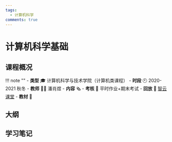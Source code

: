 ```yaml
---
tags:
  - 计算机科学
comments: true
---
```


# 计算机科学基础

## 课程概况
!!! note ""
    - **类型** 🎓 计算机科学与技术学院（计算机类课程）
    - **时段** 🕙 2020-2021 秋冬
    - **教师** 🧑‍🏫 潘肖煜
    - **内容** 🗞️ 
    - **考核** 📝 平时作业+期末考试
    - **回放** 🔗 [智云课堂]()
    - **教材** 📙 

## 大纲

## 学习笔记